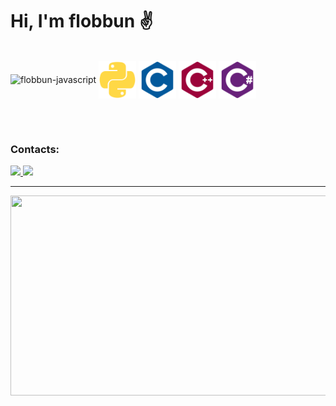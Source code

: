 <div class="superDiv">
  <div>
    <h1>Hi, I'm flobbun ✌</h1>
  </div>

  <div style="display: inline_block"><br>
    <img align="center" alt="flobbun-javascript" height="60" width="60" src="https://raw.githubusercontent.com/LucasBrodersen/devicon/00f02ef57fb7601fd1ddcc2fe6fe670fef3ae3e4/icons/javascript/javascript-plain.svg">
    <img align="center" alt="flobbun-Python" height="60" width="60" src="https://raw.githubusercontent.com/devicons/devicon/00f02ef57fb7601fd1ddcc2fe6fe670fef3ae3e4/icons/python/python-plain.svg">
    <img align="center" alt="flobbun-C" height="60" width="60" src="https://raw.githubusercontent.com/devicons/devicon/00f02ef57fb7601fd1ddcc2fe6fe670fef3ae3e4/icons/c/c-plain.svg">
    <img align="center" alt="flobbun-cpp" height="60" width="60" src="https://raw.githubusercontent.com/devicons/devicon/00f02ef57fb7601fd1ddcc2fe6fe670fef3ae3e4/icons/cplusplus/cplusplus-plain.svg">
    <img align="center" alt="flobbun-Csharp" height="60" width="60" src="https://raw.githubusercontent.com/devicons/devicon/00f02ef57fb7601fd1ddcc2fe6fe670fef3ae3e4/icons/csharp/csharp-plain.svg">
  </div>
  
  <br><br>

  <div> 
    <h3><b>Contacts:</b></h3>
    <a target="_blank" href="mailto:flobbun@gmail.com">
      <img src="https://img.shields.io/badge/-Gmail-%23333?style=for-the-badge&logo=gmail&logoColor=white">
    </a>
    <a target="_blank" href="https://www.linkedin.com/in/jhon-aguiar-jardim-8751361b1/?locale=en_US" target="_blank">
      <img src="https://img.shields.io/badge/-LinkedIn-%230077B5?style=for-the-badge&logo=linkedin&logoColor=white">
    </a>   
  </div>
  
  <hr>
  
   <img height="320" width="1024" src="https://viralviralvideos.com/wp-content/uploads/2014/06/GIF-Hacker.gif"/>
</div>
